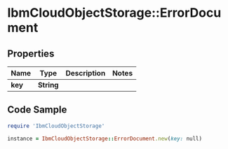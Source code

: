 # IbmCloudObjectStorage::ErrorDocument

## Properties

Name | Type | Description | Notes
------------ | ------------- | ------------- | -------------
**key** | **String** |  | 

## Code Sample

```ruby
require 'IbmCloudObjectStorage'

instance = IbmCloudObjectStorage::ErrorDocument.new(key: null)
```


